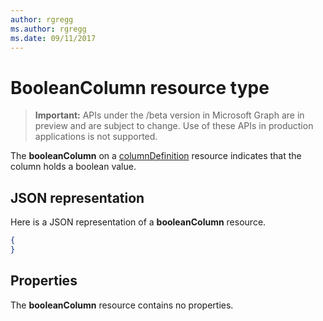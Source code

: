 ```yaml
---
author: rgregg
ms.author: rgregg
ms.date: 09/11/2017
---
```

# BooleanColumn resource type

> **Important:** APIs under the /beta version in Microsoft Graph are in preview and are subject to change. Use of these APIs in production applications is not supported.

The **booleanColumn** on a [columnDefinition](columnDefinition.md) resource indicates that the column holds a boolean value.

## JSON representation

Here is a JSON representation of a **booleanColumn** resource.
<!-- { "blockType": "resource", "@odata.type": "microsoft.graph.booleanColumn" } -->

```json
{
}
```

## Properties

The **booleanColumn** resource contains no properties.

<!-- {
  "type": "#page.annotation",
  "description": "",
  "keywords": "",
  "section": "documentation",
  "tocPath": "Resources/BooleanColumn"
} -->
